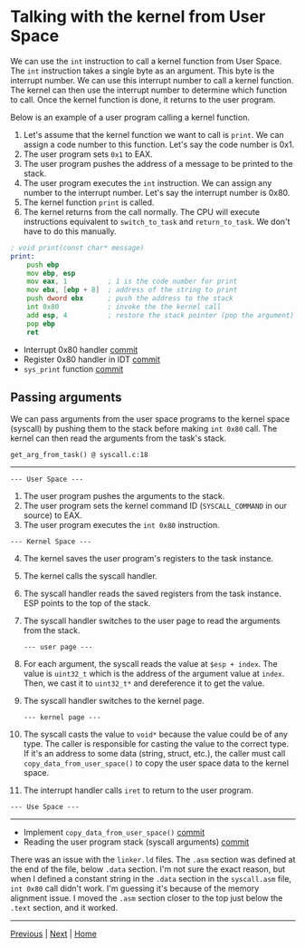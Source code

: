 # Talking with the kernel from User Space

We can use the `int` instruction to call a kernel function from User Space. The `int` instruction takes a single byte as an argument. This byte is the interrupt number. We can use this interrupt number to call a kernel function. The kernel can then use the interrupt number to determine which function to call. Once the kernel function is done, it returns to the user program.

Below is an example of a user program calling a kernel function.

1. Let's assume that the kernel function we want to call is `print`. We can assign a code number to this function. Let's say the code number is 0x1.
2. The user program sets `0x1` to EAX.
3. The user program pushes the address of a message to be printed to the stack.
4. The user program executes the `int` instruction. We can assign any number to the interrupt number. Let's say the interrupt number is 0x80.
5. The kernel function `print` is called.
6. The kernel returns from the call normally. The CPU will execute instructions equivalent to `switch_to_task` and `return_to_task`. We don't have to do this manually.

```asm
; void print(const char* message)
print:
    push ebp
    mov ebp, esp
    mov eax, 1          ; 1 is the code number for print
    mov ebx, [ebp + 8]  ; address of the string to print
    push dword ebx      ; push the address to the stack
    int 0x80            ; invoke the the kernel call
    add esp, 4          ; restore the stack pointer (pop the argument)
    pop ebp
    ret
```

- Interrupt 0x80 handler [commit](https://github.com/taikiy/kernel/commit/42c0b6374e21e096060d27e3255a2e007c55b0cd)
- Register 0x80 handler in IDT [commit](https://github.com/taikiy/kernel/commit/2020d58d9047f2584ab03d95ccfab2b221ff2ced)
- `sys_print` function [commit](https://github.com/taikiy/kernel/commit/459b80a2d26d9ff61d42f026305b79abbe5acf4f)

## Passing arguments

We can pass arguments from the user space programs to the kernel space (syscall) by pushing them to the stack before making `int 0x80` call. The kernel can then read the arguments from the task's stack.

`get_arg_from_task() @ syscall.c:18`

---

`--- User Space ---`

1. The user program pushes the arguments to the stack.
2. The user program sets the kernel command ID (`SYSCALL_COMMAND` in our source) to EAX.
3. The user program executes the `int 0x80` instruction.

`--- Kernel Space ---`

4. The kernel saves the user program's registers to the task instance.
5. The kernel calls the syscall handler.
6. The syscall handler reads the saved registers from the task instance. ESP points to the top of the stack.
7. The syscall handler switches to the user page to read the arguments from the stack.

   `--- user page ---`

8. For each argument, the syscall reads the value at `$esp + index`. The value is `uint32_t` which is the address of the argument value at `index`. Then, we cast it to `uint32_t*` and dereference it to get the value.
9. The syscall handler switches to the kernel page.

   `--- kernel page ---`

10. The syscall casts the value to `void*` because the value could be of any type. The caller is responsible for casting the value to the correct type. If it's an address to some data (string, struct, etc.), the caller must call `copy_data_from_user_space()` to copy the user space data to the kernel space.
11. The interrupt handler calls `iret` to return to the user program.

`--- Use Space ---`

---

- Implement `copy_data_from_user_space()` [commit](https://github.com/taikiy/kernel/commit/ff3f410d753d25828b2af2442c19f19d95245d29)
- Reading the user program stack (syscall arguments) [commit](https://github.com/taikiy/kernel/commit/c0c471c50d87aa256e21db74e8891221360f412b)

There was an issue with the `linker.ld` files. The `.asm` section was defined at the end of the file, below `.data` section. I'm not sure the exact reason,
but when I defined a constant string in the `.data` section in the `syscall.asm` file, `int 0x80` call didn't work. I'm guessing it's because of the memory alignment issue. I moved the `.asm` section closer to the top just below the `.text` section, and it worked.

---

[Previous](./12_user_space.md) | [Next](./14_accessing_keyboard_in_protected_mode.md) | [Home](../README.md)
